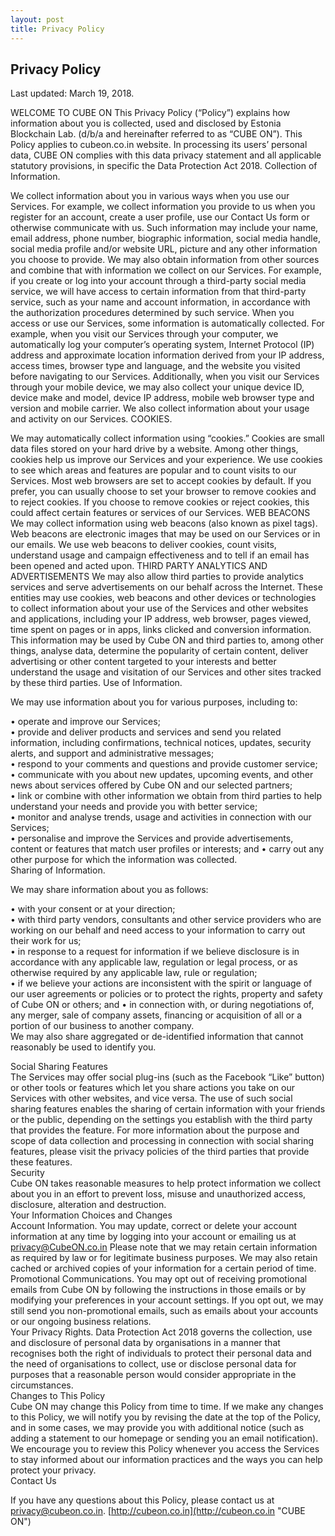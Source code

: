 ```yaml
---
layout: post
title: Privacy Policy
---
```



Privacy Policy
---
Last updated: March 19, 2018.

WELCOME TO CUBE ON
This Privacy Policy (“Policy”) explains how information about you is collected, used and disclosed by Estonia Blockchain Lab. 
(d/b/a and hereinafter referred to as “CUBE ON”). This Policy applies to cubeon.co.in website. In processing its users’ personal data, CUBE ON complies with this data privacy statement and all applicable statutory provisions, in specific the Data Protection Act 2018.
Collection of Information.

We collect information about you in various ways when you use our Services. 
For example, we collect information you provide to us when you register for an account, create a user profile, use our Contact Us form or otherwise communicate with us. Such information may include your name, email address, phone number, biographic information, social media handle, social media profile and/or website URL, picture and any other information you choose to provide. We may also obtain information from other sources and combine that with information we collect on our Services. For example, if you create or log into your account through a third-party social media service, we will have access to certain information from that third-party service, such as your name and account information, in accordance with the authorization procedures determined by such service.
When you access or use our Services, some information is automatically collected. For example, when you visit our Services through your computer, we automatically log your computer’s operating system, Internet Protocol (IP) address and approximate location information derived from your IP address, access times, browser type and language, and the website you visited before navigating to our Services. Additionally, when you visit our Services through your mobile device, we may also collect your unique device ID, device make and model, device IP address, mobile web browser type and version and mobile carrier. We also collect information about your usage and activity on our Services.
COOKIES.

We may automatically collect information using “cookies.” Cookies are small data files stored on your hard drive by a website. Among other things, cookies help us improve our Services and your experience. We use cookies to see which areas and features are popular and to count visits to our Services. Most web browsers are set to accept cookies by default. If you prefer, you can usually choose to set your browser to remove cookies and to reject cookies. If you choose to remove cookies or reject cookies, this could affect certain features or services of our Services.
WEB BEACONS
We may collect information using web beacons (also known as pixel tags). Web beacons are electronic images that may be used on our Services or in our emails. We use web beacons to deliver cookies, count visits, understand usage and campaign effectiveness and to tell if an email has been opened and acted upon.
THIRD PARTY ANALYTICS AND ADVERTISEMENTS
We may also allow third parties to provide analytics services and serve advertisements on our behalf across the Internet. These entities may use cookies, web beacons and other devices or technologies to collect information about your use of the Services and other websites and applications, including your IP address, web browser, pages viewed, time spent on pages or in apps, links clicked and conversion information. This information may be used by Cube ON and third parties to, among other things, analyse data, determine the popularity of certain content, deliver advertising or other content targeted to your interests and better understand the usage and visitation of our Services and other sites tracked by these third parties.
Use of Information.

We may use information about you for various purposes, including to:

•	operate and improve our Services;  
•	provide and deliver products and services and send you related information, including confirmations, technical notices, updates, security alerts, and support and administrative messages;  
•	respond to your comments and questions and provide customer service;  
•	communicate with you about new updates, upcoming events, and other news about services offered by Cube ON and our selected partners;  
•	link or combine with other information we obtain from third parties to help understand your needs and provide you with better service;  
•	monitor and analyse trends, usage and activities in connection with our Services;  
•	personalise and improve the Services and provide advertisements, content or features that match user profiles or interests; and
•	carry out any other purpose for which the information was collected.  
Sharing of Information.

We may share information about you as follows:

•	with your consent or at your direction;  
•	with third party vendors, consultants and other service providers who are working on our behalf and need access to your information to carry out their work for us;  
•	in response to a request for information if we believe disclosure is in accordance with any applicable law, regulation or legal process, or as otherwise required by any applicable law, rule or regulation;  
•	if we believe your actions are inconsistent with the spirit or language of our user agreements or policies or to protect the rights, property and safety of Cube ON or others; and
•	in connection with, or during negotiations of, any merger, sale of company assets, financing or acquisition of all or a portion of our business to another company.  
We may also share aggregated or de-identified information that cannot reasonably be used to identify you.  

Social Sharing Features  
The Services may offer social plug-ins (such as the Facebook “Like” button) or other tools or features which let you share actions you take on our Services with other websites, and vice versa. The use of such social sharing features enables the sharing of certain information with your friends or the public, depending on the settings you establish with the third party that provides the feature. For more information about the purpose and scope of data collection and processing in connection with social sharing features, please visit the privacy policies of the third parties that provide these features.  
Security  
Cube ON takes reasonable measures to help protect information we collect about you in an effort to prevent loss, misuse and unauthorized access, disclosure, alteration and destruction.  
Your Information Choices and Changes  
Account Information. You may update, correct or delete your account information at any time by logging into your account or emailing us at privacy@CubeON.co.in Please note that we may retain certain information as required by law or for legitimate business purposes. We may also retain cached or archived copies of your information for a certain period of time.  
Promotional Communications. You may opt out of receiving promotional emails from Cube ON by following the instructions in those emails or by modifying your preferences in your account settings. If you opt out, we may still send you non-promotional emails, such as emails about your accounts or our ongoing business relations.  
Your Privacy Rights. Data Protection Act 2018 governs the collection, use and disclosure of personal data by organisations in a manner that recognises both the right of individuals to protect their personal data and the need of organisations to collect, use or disclose personal data for purposes that a reasonable person would consider appropriate in the circumstances.  
Changes to This Policy  
Cube ON may change this Policy from time to time. If we make any changes to this Policy, we will notify you by revising the date at the top of the Policy, and in some cases, we may provide you with additional notice (such as adding a statement to our homepage or sending you an email notification). We encourage you to review this Policy whenever you access the Services to stay informed about our information practices and the ways you can help protect your privacy.  
Contact Us

If you have any questions about this Policy, please contact us at privacy@cubeon.co.in.
[http://cubeon.co.in](http://cubeon.co.in "CUBE ON")

